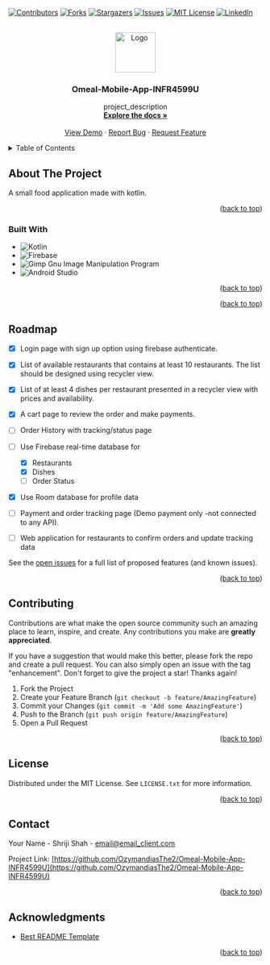 <!-- Improved compatibility of back to top link: See: https://github.com/othneildrew/Best-README-Template/pull/73 -->
<a name="readme-top"></a>
<!--
*** Thanks for checking out the Best-README-Template. If you have a suggestion
*** that would make this better, please fork the repo and create a pull request
*** or simply open an issue with the tag "enhancement".
*** Don't forget to give the project a star!
*** Thanks again! Now go create something AMAZING! :D
-->



<!-- PROJECT SHIELDS -->
<!--
*** I'm using markdown "reference style" links for readability.
*** Reference links are enclosed in brackets [ ] instead of parentheses ( ).
*** See the bottom of this document for the declaration of the reference variables
*** for contributors-url, forks-url, etc. This is an optional, concise syntax you may use.
*** https://www.markdownguide.org/basic-syntax/#reference-style-links
-->
[![Contributors][contributors-shield]][contributors-url]
[![Forks][forks-shield]][forks-url]
[![Stargazers][stars-shield]][stars-url]
[![Issues][issues-shield]][issues-url]
[![MIT License][license-shield]][license-url]
[![LinkedIn][linkedin-shield]][linkedin-url]



<!-- PROJECT LOGO -->
<br />
<div align="center">
  <a href="https://github.com/OzymandiasThe2/Omeal-Mobile-App-INFR4599U">
    <img src="images/logo.png" alt="Logo" width="80" height="80">
  </a>

<h3 align="center">Omeal-Mobile-App-INFR4599U</h3>

  <p align="center">
    project_description
    <br />
    <a href="https://github.com/OzymandiasThe2/Omeal-Mobile-App-INFR4599U"><strong>Explore the docs »</strong></a>
    <br />
    <br />
    <a href="https://github.com/OzymandiasThe2/Omeal-Mobile-App-INFR4599U">View Demo</a>
    ·
    <a href="https://github.com/OzymandiasThe2/Omeal-Mobile-App-INFR4599U/issues">Report Bug</a>
    ·
    <a href="https://github.com/OzymandiasThe2/Omeal-Mobile-App-INFR4599U/issues">Request Feature</a>
  </p>
</div>



<!-- TABLE OF CONTENTS -->
<details>
  <summary>Table of Contents</summary>
  <ol>
    <li>
      <a href="#about-the-project">About The Project</a>
      <ul>
        <li><a href="#built-with">Built With</a></li>
      </ul>
    </li>
    <li><a href="#roadmap">Roadmap</a></li>
    <li><a href="#contributing">Contributing</a></li>
    <li><a href="#license">License</a></li>
    <li><a href="#contact">Contact</a></li>
    <li><a href="#acknowledgments">Acknowledgments</a></li>
  </ol>
</details>



<!-- ABOUT THE PROJECT -->
## About The Project

A small food application made with kotlin.

<p align="right">(<a href="#readme-top">back to top</a>)</p>



### Built With
* ![Kotlin](https://img.shields.io/badge/kotlin-%237F52FF.svg?style=for-the-badge&logo=kotlin&logoColor=white)
* ![Firebase](https://img.shields.io/badge/Firebase-039BE5?style=for-the-badge&logo=Firebase&logoColor=white)
* ![Gimp Gnu Image Manipulation Program](https://img.shields.io/badge/Gimp-657D8B?style=for-the-badge&logo=gimp&logoColor=FFFFFF)
* ![Android Studio](https://img.shields.io/badge/Android%20Studio-3DDC84.svg?style=for-the-badge&logo=android-studio&logoColor=white)

<p align="right">(<a href="#readme-top">back to top</a>)</p>


<p align="right">(<a href="#readme-top">back to top</a>)</p>



<!-- ROADMAP -->
## Roadmap

- [x] Login page with sign up option using firebase authenticate.  
- [x] List of available restaurants that contains at least 10 restaurants. The list should be designed using recycler view. 
- [x] List of at least 4 dishes per restaurant presented in a recycler view with prices and availability. 
- [x] A cart page to review the order and make payments.  
- [ ] Order History with tracking/status page 
- [ ] Use Firebase real-time database for 
  - [x] Restaurants
  - [x] Dishes
  - [ ] Order Status
- [x] Use Room database for profile data 
- [ ] Payment and order tracking page (Demo payment only -not connected to any API). 
- [ ] Web application for restaurants to confirm orders and update tracking data


See the [open issues](https://github.com/OzymandiasThe2/Omeal-Mobile-App-INFR4599U/issues) for a full list of proposed features (and known issues).

<p align="right">(<a href="#readme-top">back to top</a>)</p>


<!-- CONTRIBUTING -->
## Contributing

Contributions are what make the open source community such an amazing place to learn, inspire, and create. Any contributions you make are **greatly appreciated**.

If you have a suggestion that would make this better, please fork the repo and create a pull request. You can also simply open an issue with the tag "enhancement".
Don't forget to give the project a star! Thanks again!

1. Fork the Project
2. Create your Feature Branch (`git checkout -b feature/AmazingFeature`)
3. Commit your Changes (`git commit -m 'Add some AmazingFeature'`)
4. Push to the Branch (`git push origin feature/AmazingFeature`)
5. Open a Pull Request

<p align="right">(<a href="#readme-top">back to top</a>)</p>



<!-- LICENSE -->
## License

Distributed under the MIT License. See `LICENSE.txt` for more information.

<p align="right">(<a href="#readme-top">back to top</a>)</p>



<!-- CONTACT -->
## Contact

Your Name - Shriji Shah - email@email_client.com

Project Link: [https://github.com/OzymandiasThe2/Omeal-Mobile-App-INFR4599U](https://github.com/OzymandiasThe2/Omeal-Mobile-App-INFR4599U)

<p align="right">(<a href="#readme-top">back to top</a>)</p>



<!-- ACKNOWLEDGMENTS -->
## Acknowledgments

* [Best README Template](https://github.com/othneildrew/Best-README-Template)


<p align="right">(<a href="#readme-top">back to top</a>)</p>



<!-- MARKDOWN LINKS & IMAGES -->
<!-- https://www.markdownguide.org/basic-syntax/#reference-style-links -->
[contributors-shield]: https://img.shields.io/github/contributors/OzymandiasThe2/Omeal-Mobile-App-INFR4599U.svg?style=for-the-badge
[contributors-url]: https://github.com/OzymandiasThe2/Omeal-Mobile-App-INFR4599U/graphs/contributors
[forks-shield]: https://img.shields.io/github/forks/OzymandiasThe2/Omeal-Mobile-App-INFR4599U.svg?style=for-the-badge
[forks-url]: https://github.com/OzymandiasThe2/Omeal-Mobile-App-INFR4599U/network/members
[stars-shield]: https://img.shields.io/github/stars/OzymandiasThe2/Omeal-Mobile-App-INFR4599U.svg?style=for-the-badge
[stars-url]: https://github.com/OzymandiasThe2/Omeal-Mobile-App-INFR4599U/stargazers
[issues-shield]: https://img.shields.io/github/issues/OzymandiasThe2/Omeal-Mobile-App-INFR4599U.svg?style=for-the-badge
[issues-url]: https://github.com/OzymandiasThe2/Omeal-Mobile-App-INFR4599U/repo_name/issues
[license-shield]: https://img.shields.io/github/license/OzymandiasThe2/Omeal-Mobile-App-INFR4599U.svg?style=for-the-badge
[license-url]: https://github.com/OzymandiasThe2/Omeal-Mobile-App-INFR4599U/repo_name/blob/master/LICENSE.txt
[linkedin-shield]: https://img.shields.io/badge/-LinkedIn-black.svg?style=for-the-badge&logo=linkedin&colorB=555
[linkedin-url]: https://www.linkedin.com/in/shriji-shah-it/
[product-screenshot]: images/screenshot.png
